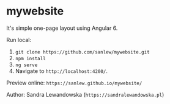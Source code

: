 # mywebsite

It's simple one-page layout using Angular 6.

Run local:
1. `git clone https://github.com/sanlew/mywebsite.git`
2. `npm install`
3. `ng serve`
4. Navigate to `http://localhost:4200/`.


Preview online: `https://sanlew.github.io/mywebsite/`

Author: Sandra Lewandowska (`https://sandralewandowska.pl`)

